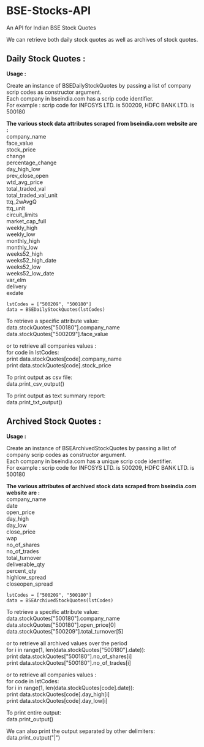BSE-Stocks-API
==============

An API for Indian BSE Stock Quotes

We can retrieve both daily stock quotes as well as archives of stock quotes.

Daily Stock Quotes :  
--------------------  
**Usage :**  

Create an instance of BSEDailyStockQuotes by passing a list of company scrip codes as constructor argument.  
Each company in bseindia.com has a scrip code identifier.  
For example : scrip code for INFOSYS LTD. is 500209, HDFC BANK LTD. is 500180  
  
**The various stock data attributes scraped from bseindia.com website are :**  
company_name  
face_value  
stock_price  
change  
percentage_change  
day_high_low  
prev_close_open  
wtd_avg_price  
total_traded_val  
total_traded_val_unit  
ttq_2wAvgQ  
ttq_unit  
circuit_limits  
market_cap_full  
weekly_high  
weekly_low  
monthly_high  
monthly_low  
weeks52_high  
weeks52_high_date  
weeks52_low  
weeks52_low_date  
var_elm  
delivery  
exdate  
  
	lstCodes = ["500209", "500180"]  
	data = BSEDailyStockQuotes(lstCodes)  
  
To retrieve a specific attribute value:  
	data.stockQuotes["500180"].company_name  
	data.stockQuotes["500209"].face_value  
  
or to retrieve all companies values :  
	for code in lstCodes:  
  		print data.stockQuotes[code].company_name  
  		print data.stockQuotes[code].stock_price  
    
To print output as csv file:  
	data.print_csv_output()  
  
To print output as text summary report:  
	data.print_txt_output()  


Archived Stock Quotes :   
-----------------------  
**Usage :**  
 
Create an instance of BSEArchivedStockQuotes by passing a list of company scrip codes as constructor argument.  
Each company in bseindia.com has a unique scrip code identifier.  
For example : scrip code for INFOSYS LTD. is 500209, HDFC BANK LTD. is 500180   
   
**The various attributes of archived stock data scraped from bseindia.com website are :**  
company_name  
date  
open_price   
day_high   
day_low   
close_price  
wap  
no_of_shares  
no_of_trades  
total_turnover   
deliverable_qty  
percent_qty  
highlow_spread   
closeopen_spread  
  
	lstCodes = ["500209", "500180"]  
	data = BSEArchivedStockQuotes(lstCodes)  
  
To retrieve a specific attribute value:  
	data.stockQuotes["500180"].company_name  
	data.stockQuotes["500180"].open_price[0]  
	data.stockQuotes["500209"].total_turnover[5]  

or to retrieve all archived values over the period  
	for i in range(1, len(data.stockQuotes["500180"].date)):  
		print data.stockQuotes["500180"].no_of_shares[i]  
		print data.stockQuotes["500180"].no_of_trades[i]  
  
or to retrieve all companies values :  
	for code in lstCodes:  
  		for i in range(1, len(data.stockQuotes[code].date)):  
    			print data.stockQuotes[code].day_high[i]  
    			print data.stockQuotes[code].day_low[i]  
    
To print entire output:  
	data.print_output()   
  
We can also print the output separated by other delimiters:  
	data.print_output("|")  
